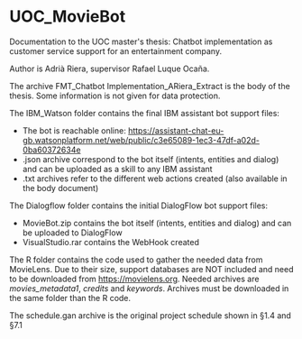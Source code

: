 # UOC_MovieBot
Documentation to the UOC master's thesis: Chatbot implementation as customer service support for an entertainment company. 

Author is Adrià Riera, supervisor Rafael Luque Ocaña.

The archive FMT_Chatbot Implementation_ARiera_Extract is the body of the thesis. Some information is not given for data protection.

The IBM_Watson folder contains the final IBM assistant bot support files:
- The bot is reachable online: https://assistant-chat-eu-gb.watsonplatform.net/web/public/c3e65089-1ec3-47df-a02d-0ba60372634e
- .json archive correspond to the bot itself (intents, entities and dialog) and can be uploaded as a skill to any IBM assistant
- .txt archives refer to the different web actions created (also available in the body document)

The Dialogflow folder contains the initial DialogFlow bot support files:
- MovieBot.zip contains the bot itself (intents, entities and dialog) and can be uploaded to DialogFlow
- VisualStudio.rar contains the WebHook created

The R folder contains the code used to gather the needed data from MovieLens. Due to their size, support databases are NOT included and need to be downloaded from https://movielens.org. Needed archives are *movies_metadata1*, *credits* and *keywords*. Archives must be downloaded in the same folder than the R code.

The schedule.gan archive is the original project schedule shown in §1.4 and §7.1
